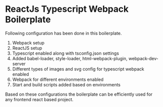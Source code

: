 # ReactJs Typescript Webpack Boilerplate

Following configuration has been done in this boilerplate.

1. Webpack setup
2. ReactJS setup
3. Typescript enabled along with tsconfig.json settings
4. Added babel-loader, style-loader, html-webpack-plugin, webpack-dev-server
5. Different types of images and svg config for typescript webpack enabled
6. Webpack for different environments enabled
7. Start and build scripts added based on environments

Based on these configurations the boilerplate can be efficiently used for any frontend react based project.
